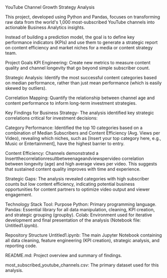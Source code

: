 YouTube Channel Growth Strategy Analysis 

This project, developed using Python and Pandas, focuses on transforming raw data from the world's 1,000 most-subscribed YouTube channels into actionable Business Analytics insights.

Instead of building a prediction model, the goal is to define key performance indicators (KPIs) and use them to generate a strategic report on content efficiency and market niches for a media or content strategy team.

Project Goals
KPI Engineering: Create new metrics to measure content quality and channel longevity that go beyond simple subscriber count.

Strategic Analysis: Identify the most successful content categories based on median performance, rather than just mean performance (which is easily skewed by outliers).

Correlation Mapping: Quantify the relationship between channel age and content performance to inform long-term investment strategies.

Key Findings for Business Strategy- The analysis identified key strategic correlations critical for investment decisions:

Category Performance: Identified the top 10 categories based on a combination of Median Subscribers and Content Efficiency (Avg. Views per Video), revealing which niches, such as [Insert your top category here, e.g., Music or Entertainment], have the highest barrier to entry.

Content Efficiency: Channels demonstrated a Insertthecorrelationresultbetweenageandviewspervideo correlation between longevity (age) and high average views per video. This suggests that sustained content quality improves with time and experience.

Strategic Gaps: The analysis revealed categories with high subscriber counts but low content efficiency, indicating potential business opportunities for content partners to optimize video output and viewer engagement.

Technology Stack
Tool: Purpose
Python: Primary programming language.
Pandas: Essential library for all data manipulation, cleaning, KPI creation, and strategic grouping (groupby).
Colab: Environment used for iterative development and final presentation of the analysis (Notebook file: Untitled1.ipynb).

Repository Structure
Untitled1.ipynb: The main Jupyter Notebook containing all data cleaning, feature engineering (KPI creation), strategic analysis, and reporting code.

README.md: Project overview and summary of findings.

most_subscribed_youtube_channels.csv: The primary dataset used for this analysis.
